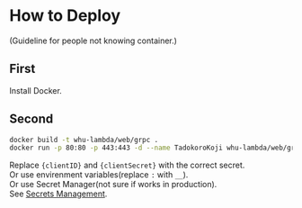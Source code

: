 # How to Deploy

(Guideline for people not knowing container.)

## First

Install Docker.

## Second

```bash
docker build -t whu-lambda/web/grpc .
docker run -p 80:80 -p 443:443 -d --name TadokoroKoji whu-lambda/web/grpc Github:ClientID={clientID} Github:ClientSecret={clientSecret} Microsoft:ClientID={clientID} Microsoft:ClientSecret={clientSecret}
```

Replace `{clientID}` and `{clientSecret}` with the correct secret.  
Or use envirenment variables(replace `:` with `__`).  
Or use Secret Manager(not sure if works in production).  
See [Secrets Management](https://docs.microsoft.com/en-us/aspnet/core/security/app-secrets).
